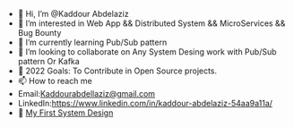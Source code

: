 - 👋 Hi, I’m @Kaddour Abdelaziz
- 👀 I’m interested in Web App && Distributed System && MicroServices && Bug Bounty
- 🌱 I’m currently learning Pub/Sub pattern
- 💞️ I’m looking to collaborate on Any System Desing work with Pub/Sub pattern Or Kafka
- 🎯  2022 Goals: To Contribute in Open Source projects.
- 📫 How to reach me 
- Email:Kaddourabdellaziz@gmail.com
- LinkedIn:https://www.linkedin.com/in/kaddour-abdelaziz-54aa9a11a/
- :pencil: [My First System Design](https://robkgayuuacnrizpifmn.supabase.co/storage/v1/object/public/material/auto_scaling_ML.png?t=2022-09-05T08%3A03%3A58.295Z) 
<!---
Sukikiroi/Sukikiroi is a ✨ special ✨ repository because its `README.md` (this file) appears on your GitHub profile.
You can click the Preview link to take a look at your changes.
--->
